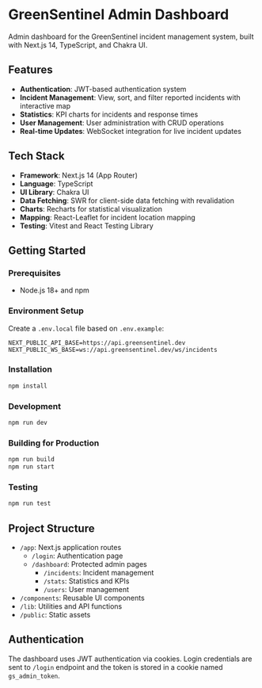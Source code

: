 # GreenSentinel Admin Dashboard

Admin dashboard for the GreenSentinel incident management system, built with Next.js 14, TypeScript, and Chakra UI.

## Features

- **Authentication**: JWT-based authentication system
- **Incident Management**: View, sort, and filter reported incidents with interactive map
- **Statistics**: KPI charts for incidents and response times
- **User Management**: User administration with CRUD operations
- **Real-time Updates**: WebSocket integration for live incident updates

## Tech Stack

- **Framework**: Next.js 14 (App Router)
- **Language**: TypeScript
- **UI Library**: Chakra UI
- **Data Fetching**: SWR for client-side data fetching with revalidation
- **Charts**: Recharts for statistical visualization
- **Mapping**: React-Leaflet for incident location mapping
- **Testing**: Vitest and React Testing Library

## Getting Started

### Prerequisites

- Node.js 18+ and npm

### Environment Setup

Create a `.env.local` file based on `.env.example`:

```
NEXT_PUBLIC_API_BASE=https://api.greensentinel.dev
NEXT_PUBLIC_WS_BASE=ws://api.greensentinel.dev/ws/incidents
```

### Installation

```bash
npm install
```

### Development

```bash
npm run dev
```

### Building for Production

```bash
npm run build
npm run start
```

### Testing

```bash
npm run test
```

## Project Structure

- `/app`: Next.js application routes
  - `/login`: Authentication page
  - `/dashboard`: Protected admin pages
    - `/incidents`: Incident management
    - `/stats`: Statistics and KPIs
    - `/users`: User management
- `/components`: Reusable UI components
- `/lib`: Utilities and API functions
- `/public`: Static assets

## Authentication

The dashboard uses JWT authentication via cookies. Login credentials are sent to `/login` endpoint and the token is stored in a cookie named `gs_admin_token`.
